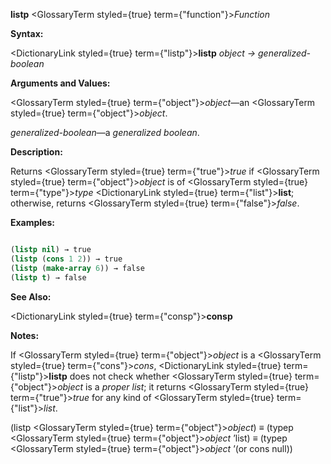 **listp** <GlossaryTerm styled={true} term={"function"}><i>Function</i></GlossaryTerm> 



**Syntax:** 



<DictionaryLink styled={true} term={"listp"}><b>listp</b></DictionaryLink> *object → generalized-boolean* 



**Arguments and Values:** 



<GlossaryTerm styled={true} term={"object"}><i>object</i></GlossaryTerm>—an <GlossaryTerm styled={true} term={"object"}><i>object</i></GlossaryTerm>. 



*generalized-boolean*—a *generalized boolean*. 



**Description:** 



Returns <GlossaryTerm styled={true} term={"true"}><i>true</i></GlossaryTerm> if <GlossaryTerm styled={true} term={"object"}><i>object</i></GlossaryTerm> is of <GlossaryTerm styled={true} term={"type"}><i>type</i></GlossaryTerm> <DictionaryLink styled={true} term={"list"}><b>list</b></DictionaryLink>; otherwise, returns <GlossaryTerm styled={true} term={"false"}><i>false</i></GlossaryTerm>. 



**Examples:**
```lisp

(listp nil) → true 
(listp (cons 1 2)) → true 
(listp (make-array 6)) → false 
(listp t) → false 

```
**See Also:** 



<DictionaryLink styled={true} term={"consp"}><b>consp</b></DictionaryLink> 



**Notes:** 



If <GlossaryTerm styled={true} term={"object"}><i>object</i></GlossaryTerm> is a <GlossaryTerm styled={true} term={"cons"}><i>cons</i></GlossaryTerm>, <DictionaryLink styled={true} term={"listp"}><b>listp</b></DictionaryLink> does not check whether <GlossaryTerm styled={true} term={"object"}><i>object</i></GlossaryTerm> is a *proper list*; it returns <GlossaryTerm styled={true} term={"true"}><i>true</i></GlossaryTerm> for any kind of <GlossaryTerm styled={true} term={"list"}><i>list</i></GlossaryTerm>. 



(listp <GlossaryTerm styled={true} term={"object"}><i>object</i></GlossaryTerm>) *≡* (typep <GlossaryTerm styled={true} term={"object"}><i>object</i></GlossaryTerm> ’list) *≡* (typep <GlossaryTerm styled={true} term={"object"}><i>object</i></GlossaryTerm> ’(or cons null)) 







 



 



